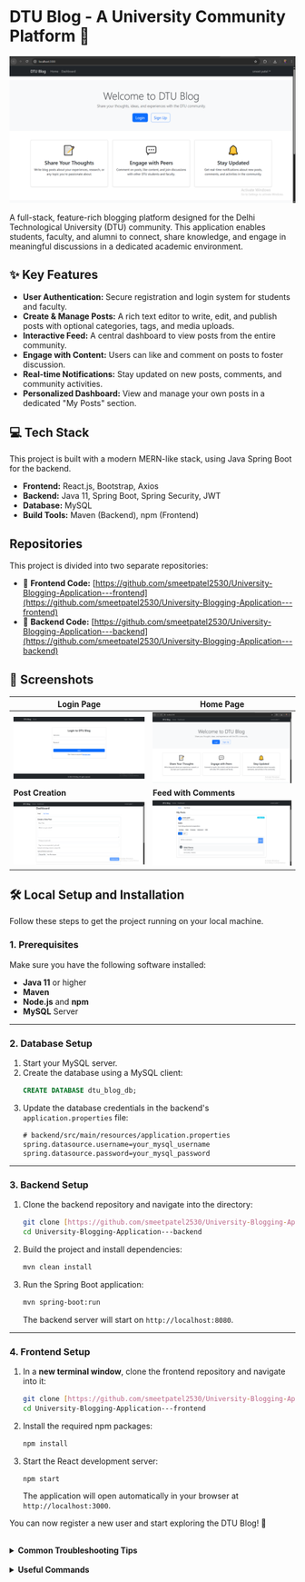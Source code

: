# DTU Blog - A University Community Platform 🚀

![DTU Blog Showcase](./Pictures/1.png)

A full-stack, feature-rich blogging platform designed for the Delhi Technological University (DTU) community. This application enables students, faculty, and alumni to connect, share knowledge, and engage in meaningful discussions in a dedicated academic environment.



## ✨ Key Features

* **User Authentication:** Secure registration and login system for students and faculty.
* **Create & Manage Posts:** A rich text editor to write, edit, and publish posts with optional categories, tags, and media uploads.
* **Interactive Feed:** A central dashboard to view posts from the entire community.
* **Engage with Content:** Users can like and comment on posts to foster discussion.
* **Real-time Notifications:** Stay updated on new posts, comments, and community activities.
* **Personalized Dashboard:** View and manage your own posts in a dedicated "My Posts" section.

## 💻 Tech Stack

This project is built with a modern MERN-like stack, using Java Spring Boot for the backend.

-   **Frontend:** React.js, Bootstrap, Axios
-   **Backend:** Java 11, Spring Boot, Spring Security, JWT
-   **Database:** MySQL
-   **Build Tools:** Maven (Backend), npm (Frontend)

## Repositories

This project is divided into two separate repositories:

-   🔗 **Frontend Code:** [https://github.com/smeetpatel2530/University-Blogging-Application---frontend](https://github.com/smeetpatel2530/University-Blogging-Application---frontend)
-   🔗 **Backend Code:** [https://github.com/smeetpatel2530/University-Blogging-Application---backend](https://github.com/smeetpatel2530/University-Blogging-Application---backend)

## 📸 Screenshots

| Login Page                               | Home Page                                  |
| ---------------------------------------- | ------------------------------------------ |
| ![Login Page](./Pictures/4.png)          | ![Home Page](./Pictures/1.png)             |
| **Post Creation** | **Feed with Comments** |
| ![Create Post](./Pictures/5.png)         | ![Feed with Comments](./Pictures/7.png)    |

## 🛠️ Local Setup and Installation

Follow these steps to get the project running on your local machine.

### **1. Prerequisites**

Make sure you have the following software installed:
* **Java 11** or higher
* **Maven**
* **Node.js** and **npm**
* **MySQL** Server

---

### **2. Database Setup**

1.  Start your MySQL server.
2.  Create the database using a MySQL client:
    ```sql
    CREATE DATABASE dtu_blog_db;
    ```
3.  Update the database credentials in the backend's `application.properties` file:
    ```properties
    # backend/src/main/resources/application.properties
    spring.datasource.username=your_mysql_username
    spring.datasource.password=your_mysql_password
    ```

---

### **3. Backend Setup**

1.  Clone the backend repository and navigate into the directory:
    ```bash
    git clone [https://github.com/smeetpatel2530/University-Blogging-Application---backend.git](https://github.com/smeetpatel2530/University-Blogging-Application---backend.git)
    cd University-Blogging-Application---backend
    ```
2.  Build the project and install dependencies:
    ```bash
    mvn clean install
    ```
3.  Run the Spring Boot application:
    ```bash
    mvn spring-boot:run
    ```
    The backend server will start on `http://localhost:8080`.

---

### **4. Frontend Setup**

1.  In a **new terminal window**, clone the frontend repository and navigate into it:
    ```bash
    git clone [https://github.com/smeetpatel2530/University-Blogging-Application---frontend.git](https://github.com/smeetpatel2530/University-Blogging-Application---frontend.git)
    cd University-Blogging-Application---frontend
    ```
2.  Install the required npm packages:
    ```bash
    npm install
    ```
3.  Start the React development server:
    ```bash
    npm start
    ```
    The application will open automatically in your browser at `http://localhost:3000`.

You can now register a new user and start exploring the DTU Blog! 🎉

<br>

<details>
<summary><strong>Common Troubleshooting Tips</strong></summary>

-   **Port Already in Use (8080):** If another service is using port 8080, you can change it in the backend's `application.properties` by adding `server.port=8081`. Remember to update the API proxy URL in the frontend's `package.json` if you do this.
-   **Database Connection Failed:** Double-check that your MySQL server is running and that the username and password in `application.properties` are correct.
-   **CORS Error:** Ensure the backend is running before you start the frontend. The backend is pre-configured to allow requests from `http://localhost:3000`.
</details>

<br>

<details>
<summary><strong>Useful Commands</strong></summary>

#### Backend (Maven)
```bash
# Clean and build the project
mvn clean install

# Run backend tests
mvn test

# Package the application into a .jar file
mvn clean package -DskipTests
